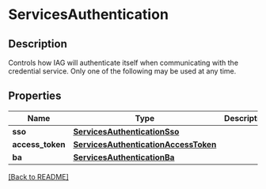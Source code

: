 # ServicesAuthentication

## Description

Controls how IAG will authenticate itself when communicating with the credential service. Only one of the following may be used at any time.


## Properties

Name | Type | Description | Notes
------------ | ------------- | ------------- | -------------
**sso** | [**ServicesAuthenticationSso**](ServicesAuthenticationSso.md) |  | [optional] 
**access\_token** | [**ServicesAuthenticationAccessToken**](ServicesAuthenticationAccessToken.md) |  | [optional] 
**ba** | [**ServicesAuthenticationBa**](ServicesAuthenticationBa.md) |  | [optional] 

[[Back to README]](../README.md)



